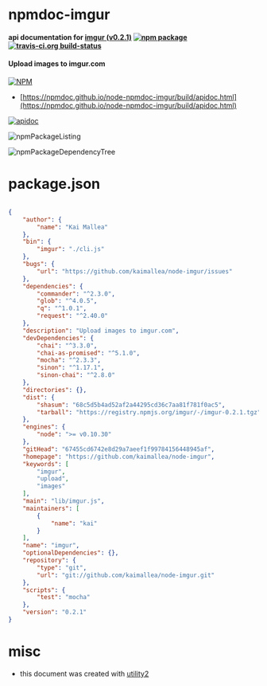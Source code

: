 # npmdoc-imgur

#### api documentation for  [imgur (v0.2.1)](https://github.com/kaimallea/node-imgur)  [![npm package](https://img.shields.io/npm/v/npmdoc-imgur.svg?style=flat-square)](https://www.npmjs.org/package/npmdoc-imgur) [![travis-ci.org build-status](https://api.travis-ci.org/npmdoc/node-npmdoc-imgur.svg)](https://travis-ci.org/npmdoc/node-npmdoc-imgur)

#### Upload images to imgur.com

[![NPM](https://nodei.co/npm/imgur.png?downloads=true&downloadRank=true&stars=true)](https://www.npmjs.com/package/imgur)

- [https://npmdoc.github.io/node-npmdoc-imgur/build/apidoc.html](https://npmdoc.github.io/node-npmdoc-imgur/build/apidoc.html)

[![apidoc](https://npmdoc.github.io/node-npmdoc-imgur/build/screenCapture.buildCi.browser.%252Ftmp%252Fbuild%252Fapidoc.html.png)](https://npmdoc.github.io/node-npmdoc-imgur/build/apidoc.html)

![npmPackageListing](https://npmdoc.github.io/node-npmdoc-imgur/build/screenCapture.npmPackageListing.svg)

![npmPackageDependencyTree](https://npmdoc.github.io/node-npmdoc-imgur/build/screenCapture.npmPackageDependencyTree.svg)



# package.json

```json

{
    "author": {
        "name": "Kai Mallea"
    },
    "bin": {
        "imgur": "./cli.js"
    },
    "bugs": {
        "url": "https://github.com/kaimallea/node-imgur/issues"
    },
    "dependencies": {
        "commander": "^2.3.0",
        "glob": "^4.0.5",
        "q": "^1.0.1",
        "request": "^2.40.0"
    },
    "description": "Upload images to imgur.com",
    "devDependencies": {
        "chai": "^3.3.0",
        "chai-as-promised": "^5.1.0",
        "mocha": "^2.3.3",
        "sinon": "^1.17.1",
        "sinon-chai": "^2.8.0"
    },
    "directories": {},
    "dist": {
        "shasum": "68c5d5b4ad52af2a44295cd36c7aa81f781f0ac5",
        "tarball": "https://registry.npmjs.org/imgur/-/imgur-0.2.1.tgz"
    },
    "engines": {
        "node": ">= v0.10.30"
    },
    "gitHead": "67455cd6742e8d29a7aeef1f99784156448945af",
    "homepage": "https://github.com/kaimallea/node-imgur",
    "keywords": [
        "imgur",
        "upload",
        "images"
    ],
    "main": "lib/imgur.js",
    "maintainers": [
        {
            "name": "kai"
        }
    ],
    "name": "imgur",
    "optionalDependencies": {},
    "repository": {
        "type": "git",
        "url": "git://github.com/kaimallea/node-imgur.git"
    },
    "scripts": {
        "test": "mocha"
    },
    "version": "0.2.1"
}
```



# misc
- this document was created with [utility2](https://github.com/kaizhu256/node-utility2)
